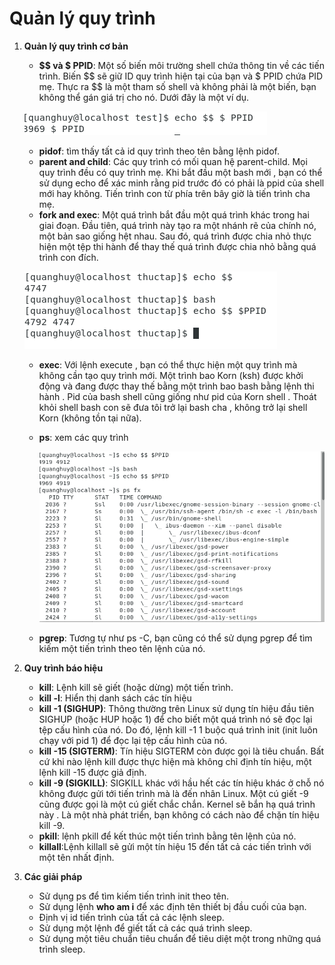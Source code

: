 # Quản lý quy trình 
  
   1. **Quản lý quy trình cơ bản**
    
        - **$$ và $ PPID**: Một số biến môi trường shell chứa thông tin về các tiến trình. Biến $$ sẽ giữ ID quy trình hiện tại của bạn và $ 
PPID chứa PID mẹ. Thực ra $$ là một tham số shell và không phải là một biến, bạn không thể gán giá trị cho nó. Dưới đây là một ví dụ.
       
        ![](./image/1.png)
       
       - **pidof**: tìm thấy tất cả id quy trình theo tên bằng lệnh pidof.
       - **parent and child**: Các quy trình có mối quan hệ parent-child. Mọi quy trình đều có quy trình mẹ.
Khi bắt đầu một bash mới , bạn có thể sử dụng echo để xác minh rằng pid trước đó có phải là ppid của shell mới 
hay không. Tiến trình con từ phía trên bây giờ là tiến trình cha mẹ.
        - **fork and exec**: Một quá trình bắt đầu một quá trình khác trong hai giai đoạn. Đầu tiên, quá trình này tạo ra một nhánh rẽ của chính nó, một bản sao giống hệt nhau. Sau đó, quá trình được chia nhỏ thực hiện một tệp thi hành để thay thế quá trình được chia nhỏ bằng quá trình con đích.
        
        ![](./image/2.png)
         
       - **exec**: Với lệnh execute , bạn có thể thực hiện một quy trình mà không cần tạo quy trình mới. Một trình bao Korn (ksh) được khởi động và đang được thay thế bằng một trình bao bash bằng lệnh thi hành . Pid của bash shell cũng giống như pid của Korn shell . Thoát khỏi shell bash con sẽ đưa tôi trở lại bash cha , không trở lại shell Korn (không tồn tại nữa).
       - **ps**: xem các quy trình 
        
         ![](./image/3.png)
        
       - **pgrep**: Tương tự như ps -C, bạn cũng có thể sử dụng pgrep để tìm kiếm một tiến trình theo tên lệnh của nó.
 
  2. **Quy trình báo hiệu**
    
       - **kill**: Lệnh kill sẽ giết (hoặc dừng) một tiến trình.
       - **kill -l**: Hiển thị danh sách các tín hiệu 
       - **kill -1  (SIGHUP)**: Thông thường trên Linux sử dụng tín hiệu đầu tiên SIGHUP (hoặc HUP hoặc 1) để cho biết một quá trình nó sẽ đọc lại tệp cấu hình của nó. Do đó, lệnh kill -1 1 buộc quá trình init (init luôn chạy với pid 1) để đọc lại tệp cấu hình của nó.
       - **kill -15 (SIGTERM)**: Tín hiệu SIGTERM còn được gọi là tiêu chuẩn. Bất cứ khi nào lệnh kill được thực hiện mà không chỉ định tín hiệu, một lệnh kill -15 được giả định.
       - **kill -9 (SIGKILL)**: SIGKILL khác với hầu hết các tín hiệu khác ở chỗ nó không được gửi tới tiến trình mà là đến nhân Linux. Một cú giết -9 cũng được gọi là một cú giết chắc chắn. Kernel sẽ bắn hạ quá trình này . Là một nhà phát triển, bạn không có cách nào để chặn tín hiệu kill -9.
       - **pkill**:  lệnh pkill để kết thúc một tiến trình bằng tên lệnh của nó.
       - **killall**:Lệnh killall sẽ gửi một tín hiệu 15 đến tất cả các tiến trình với một tên nhất định. 
 
  3. **Các giải pháp**
  
       -  Sử dụng ps để tìm kiếm tiến trình init theo tên.
       -  Sử dụng lệnh **who am i** để xác định tên thiết bị đầu cuối của bạn.
       -  Định vị id tiến trình của tất cả các lệnh sleep.
       -  Sử dụng một lệnh để giết tất cả các quá trình sleep.
       -  Sử dụng một tiêu chuẩn tiêu chuẩn để tiêu diệt một trong những quá trình sleep.
  
